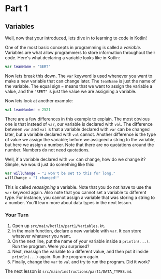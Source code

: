 # Part 1
## Variables

Well, now that your introduced, lets dive in to learning to code in Kotlin!

One of the most basic concepts in programming is called a *variable*. Variables are what allow
programmers to store information throughout their code. Here's what declaring a variable looks
like in Kotlin:

```kotlin
var teamName = "SERT"
```

Now lets break this down. The `var` keyword is used whenever you want to make a new variable that
can change later. The `teamName` is just the name of the variable. The equal sign `=` means that
we want to assign the variable a value, and the `"SERT"` is just the value we are assigning a
variable.

Now lets look at another example:

```kotlin
val teamNumber = 2521
```

There are a few differences in this example to explain. The most obvious one is that instead of
`var`, our variable is declared with `val`. The difference between `var` and `val` is that a
variable declared with `var` can be changed later, but a variable declared with `val` cannot.
Another difference is the type of value we assign the variable; before we assigned a string
to the variable, but here we assign a number. Note that there are no quotations around the number.
Numbers do not need quotations.

Well, if a variable declared with `var` can change, how do we change it? Simple, we would just do
something like this:

```kotlin
var willChange = "I won't be set to this for long."
willChange = "I changed!"
```

This is called *reassigning* a variable. Note that you do not have to use the `var` keyword again. 
Also note that you cannot set a variable to different type. For instance, you cannot assign a
variable that was storing a string to a number. You'll learn more about data types in the next 
lesson.

### Your Turn

1. Open up `src/main/kotlin/part1/Variables.kt`.
2. In the main function, declare a new variable with `var`. It can store whatever whatever you want.
3. On the next line, put the name of your variable inside a `println(...)`. Run the program. Were 
you surprised?
4. Next, reassign the variable to a different value, and then put it inside `println(...)` again.
Run the program again.
5. Finally, change the `var` to `val` and try to run the program. Did it work?

The next lesson is `src/main/instructions/part1/DATA_TYPES.md`.

